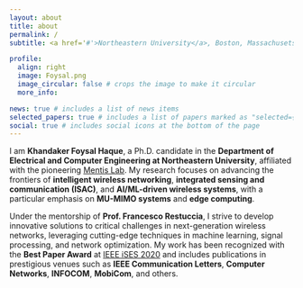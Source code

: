 ```yaml
---
layout: about
title: about
permalink: /
subtitle: <a href='#'>Northeastern University</a>, Boston, Massachusets

profile:
  align: right
  image: Foysal.png
  image_circular: false # crops the image to make it circular
  more_info:

news: true # includes a list of news items
selected_papers: true # includes a list of papers marked as "selected={true}"
social: true # includes social icons at the bottom of the page
---
```


I am **Khandaker Foysal Haque**, a Ph.D. candidate in the **Department of Electrical and Computer Engineering at Northeastern University**, affiliated with the pioneering [Mentis Lab](https://mentis.info/). My research focuses on advancing the frontiers of **intelligent wireless networking**, **integrated sensing and communication (ISAC)**, and **AI/ML-driven wireless systems**, with a particular emphasis on **MU-MIMO systems** and **edge computing**.

Under the mentorship of **Prof. Francesco Restuccia**, I strive to develop innovative solutions to critical challenges in next-generation wireless networks, leveraging cutting-edge techniques in machine learning, signal processing, and network optimization. My work has been recognized with the **Best Paper Award** at [IEEE iSES 2020]() and includes publications in prestigious venues such as **IEEE Communication Letters**, **Computer Networks**, **INFOCOM**, **MobiCom**, and others.


